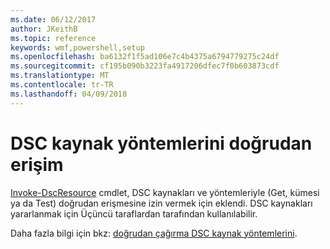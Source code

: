 ```yaml
---
ms.date: 06/12/2017
author: JKeithB
ms.topic: reference
keywords: wmf,powershell,setup
ms.openlocfilehash: ba6132f1f5ad106e7c4b4375a6794779275c24df
ms.sourcegitcommit: cf195b090b3223fa4917206dfec7f0b603873cdf
ms.translationtype: MT
ms.contentlocale: tr-TR
ms.lasthandoff: 04/09/2018
---
```

# <a name="direct-access-to-dsc-resource-methods"></a>DSC kaynak yöntemlerini doğrudan erişim


[Invoke-DscResource](https://technet.microsoft.com/library/mt517869.aspx) cmdlet, DSC kaynakları ve yöntemleriyle (Get, kümesi ya da Test) doğrudan erişmesine izin vermek için eklendi. DSC kaynakları yararlanmak için Üçüncü taraflardan tarafından kullanılabilir.

Daha fazla bilgi için bkz: [doğrudan çağırma DSC kaynak yöntemlerini](https://msdn.microsoft.com/powershell/dsc/directcallresource).